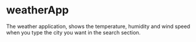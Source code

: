 # weatherApp
The weather application, shows the temperature, humidity and wind speed when you type the city you want in the search section.
